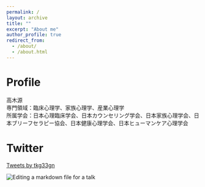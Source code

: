 ```yaml
---
permalink: /
layout: archive
title: ""
excerpt: "About me"
author_profile: true
redirect_from: 
  - /about/
  - /about.html
---
```


# Profile
高木源  
専門領域：臨床心理学、家族心理学、産業心理学  
所属学会：日本心理臨床学会、日本カウンセリング学会、日本家族心理学会、日本ブリーフセラピー協会、日本健康心理学会、日本ヒューマンケア心理学会  

# Twitter
<a class="twitter-timeline" data-width="1000" data-height="300" href="https://twitter.com/tkg33gn?ref_src=twsrc%5Etfw">Tweets by tkg33gn</a> <script async src="https://platform.twitter.com/widgets.js" charset="utf-8"></script>

![Editing a markdown file for a talk](/files/top_1.png)
